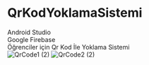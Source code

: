 # QrKodYoklamaSistemi
Android Studio<br>
Google Firebase<br>
Öğrenciler için Qr Kod İle Yoklama Sistemi<br>
![QrCode1 (2)](https://user-images.githubusercontent.com/52732986/88813157-3d909400-d1c1-11ea-93f5-d5b0a2a20168.png)
![QrCode2 (2)](https://user-images.githubusercontent.com/52732986/88813147-39fd0d00-d1c1-11ea-8274-6c53924d54c7.png)
